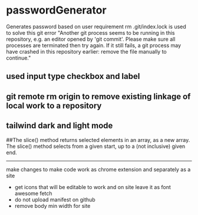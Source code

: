 # passwordGenerator
Generates password based on user requirement 
rm .git/index.lock is used to solve this git error "Another git process seems to be running in this repository, e.g. an editor opened by 'git commit'. Please make sure all processes are terminated then try again. If it still fails, a git process may have crashed in this repository earlier: remove the file manually to continue." 
## used input type checkbox and label 
## git remote rm origin to remove existing linkage of local work to a repository  
## tailwind dark and light mode

##The slice() method returns selected elements in an array, as a new array.
The slice() method selects from a given start, up to a (not inclusive) given end.


------------------------------
make changes to make code work as chrome extension and separately as a site

- get icons that will be editable to work and on site leave it as font awesome fetch
- do not upload manifest on github
- remove body min width for site
